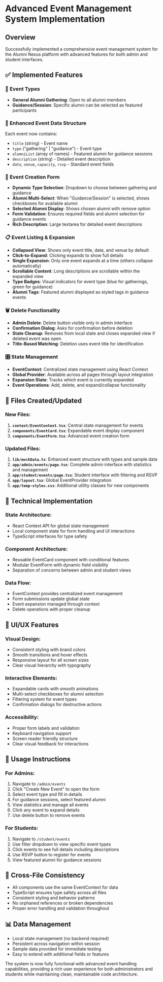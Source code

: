# Advanced Event Management System Implementation

## Overview
Successfully implemented a comprehensive event management system for the Alumni Nexus platform with advanced features for both admin and student interfaces.

## ✅ **Implemented Features**

### 🎯 **Event Types**
- **General Alumni Gathering**: Open to all alumni members
- **Guidance/Session**: Specific alumni can be selected as featured participants

### 📝 **Enhanced Event Data Structure**
Each event now contains:
- `title` (string) - Event name
- `type` ("gathering" | "guidance") - Event type
- `alumniList` (array of names) - Featured alumni for guidance sessions
- `description` (string) - Detailed event description
- `date`, `venue`, `capacity`, `rsvp` - Standard event fields

### 🎨 **Event Creation Form**
- **Dynamic Type Selection**: Dropdown to choose between gathering and guidance
- **Alumni Multi-Select**: When "Guidance/Session" is selected, shows checkboxes for available alumni
- **Selected Alumni Display**: Shows chosen alumni with remove option
- **Form Validation**: Ensures required fields and alumni selection for guidance events
- **Rich Description**: Large textarea for detailed event descriptions

### 📋 **Event Listing & Expansion**
- **Collapsed View**: Shows only event title, date, and venue by default
- **Click-to-Expand**: Clicking expands to show full details
- **Single Expansion**: Only one event expands at a time (others collapse automatically)
- **Scrollable Content**: Long descriptions are scrollable within the expanded view
- **Type Badges**: Visual indicators for event type (blue for gatherings, green for guidance)
- **Alumni Tags**: Featured alumni displayed as styled tags in guidance events

### 🗑️ **Delete Functionality**
- **Admin Delete**: Delete button visible only in admin interface
- **Confirmation Dialog**: Asks for confirmation before deletion
- **State Cleanup**: Removes from local state and closes expanded view if deleted event was open
- **Title-Based Matching**: Deletion uses event title for identification

### 🎛️ **State Management**
- **EventContext**: Centralized state management using React Context
- **Global Provider**: Available across all pages through layout integration
- **Expansion State**: Tracks which event is currently expanded
- **Event Operations**: Add, delete, and expand/collapse functionality

## 📁 **Files Created/Updated**

### **New Files:**
1. **`context/EventContext.tsx`**: Central state management for events
2. **`components/EventCard.tsx`**: Expandable event display component
3. **`components/EventForm.tsx`**: Advanced event creation form

### **Updated Files:**
1. **`lib/mockData.ts`**: Enhanced event structure with types and sample data
2. **`app/admin/events/page.tsx`**: Complete admin interface with statistics and management
3. **`app/student/events/page.tsx`**: Student interface with filtering and RSVP
4. **`app/layout.tsx`**: Global EventProvider integration
5. **`app/temp-styles.css`**: Additional utility classes for new components

## 🔧 **Technical Implementation**

### **State Architecture:**
- React Context API for global state management
- Local component state for form handling and UI interactions
- TypeScript interfaces for type safety

### **Component Architecture:**
- Reusable EventCard component with conditional features
- Modular EventForm with dynamic field visibility
- Separation of concerns between admin and student views

### **Data Flow:**
- EventContext provides centralized event management
- Form submissions update global state
- Event expansion managed through context
- Delete operations with proper cleanup

## 🎨 **UI/UX Features**

### **Visual Design:**
- Consistent styling with brand colors
- Smooth transitions and hover effects
- Responsive layout for all screen sizes
- Clear visual hierarchy with typography

### **Interactive Elements:**
- Expandable cards with smooth animations
- Multi-select checkboxes for alumni selection
- Filtering system for event types
- Confirmation dialogs for destructive actions

### **Accessibility:**
- Proper form labels and validation
- Keyboard navigation support
- Screen reader friendly structure
- Clear visual feedback for interactions

## 🚀 **Usage Instructions**

### **For Admins:**
1. Navigate to `/admin/events`
2. Click "Create New Event" to open the form
3. Select event type and fill in details
4. For guidance sessions, select featured alumni
5. View statistics and manage all events
6. Click any event to expand details
7. Use delete button to remove events

### **For Students:**
1. Navigate to `/student/events`
2. Use filter dropdown to view specific event types
3. Click events to see full details including descriptions
4. Use RSVP button to register for events
5. View featured alumni for guidance sessions

## 🔄 **Cross-File Consistency**
- All components use the same EventContext for data
- TypeScript ensures type safety across all files
- Consistent styling and behavior patterns
- No orphaned references or broken dependencies
- Proper error handling and validation throughout

## 📊 **Data Management**
- Local state management (no backend required)
- Persistent across navigation within session
- Sample data provided for immediate testing
- Easy to extend with additional fields or features

The system is now fully functional with advanced event handling capabilities, providing a rich user experience for both administrators and students while maintaining clean, maintainable code architecture.